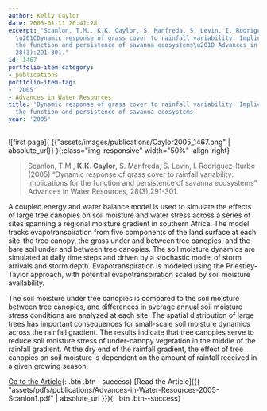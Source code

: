 ```yaml
---
author: Kelly Caylor
date: 2005-01-11 20:41:28
excerpt: "Scanlon, T.M., K.K. Caylor, S. Manfreda, S. Levin, I. Rodriguez-Iturbe (2005)
  \u201CDynamic response of grass cover to rainfall variability: Implications for
  the function and persistence of savanna ecosystems\u201D Advances in Water Resources,
  28(3):291-301."
id: 1467
portfolio-item-category:
- publications
portfolio-item-tag:
- '2005'
- Advances in Water Resources
title: 'Dynamic response of grass cover to rainfall variability: Implications for
  the function and persistence of savanna ecosystems'
year: '2005'
---
```


![first page]( {{"assets/images/publications/Caylor2005_1467.png" | absolute_url}} ){:class="img-responsive" width="50%" .align-right}

> Scanlon, T.M., **K.K. Caylor**, S. Manfreda, S. Levin, I. Rodriguez-Iturbe (2005) “Dynamic response of grass cover to rainfall variability: Implications for the function and persistence of savanna ecosystems” Advances in Water Resources, 28(3):291-301.


A coupled energy and water balance model is used to simulate the effects of large tree canopies on soil moisture and water stress across a series of sites spanning a regional moisture gradient in southern Africa. The model tracks evapotranspiration from five components of the land surface at each site-the tree canopy, the grass under and between tree canopies, and the bare soil under and between tree canopies. The soil moisture dynamics are simulated at daily time steps and driven by a stochastic model of storm arrivals and storm depth. Evapotranspiration is modeled using the Priestley-Taylor approach, with potential evapotranspiration scaled by soil moisture availability. 

The soil moisture under tree canopies is compared to the soil moisture between tree canopies, and differences in average annual soil moisture stress conditions are analyzed at each site. The spatial distribution of large trees has important consequences for small-scale soil moisture dynamics across the rainfall gradient. The results indicate that tree canopies serve to reduce soil moisture stress of under-canopy vegetation in the middle of the rainfall gradient. At the dry end of the rainfall gradient, the effect of tree canopies on soil moisture is dependent on the amount of rainfall received in a given growing season.


[Go to the Article](http://dx.doi.org/10.1016/j.advwatres.2004.10.014){: .btn .btn--success} [Read the Article]({{ "assets/pdfs/publications/Advances-in-Water-Resources-2005-Scanlon1.pdf" | absolute_url }}){: .btn .btn--success}